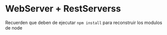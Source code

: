 # WebServer + RestServerss

Recuerden que deben de ejecutar `npm install` para reconstruir los
modulos de node
